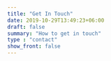 ```yaml
---
title: "Get In Touch"
date: 2019-10-29T13:49:23+06:00
draft: false
summary: "How to get in touch"
type : "contact"
show_front: false
---
```


